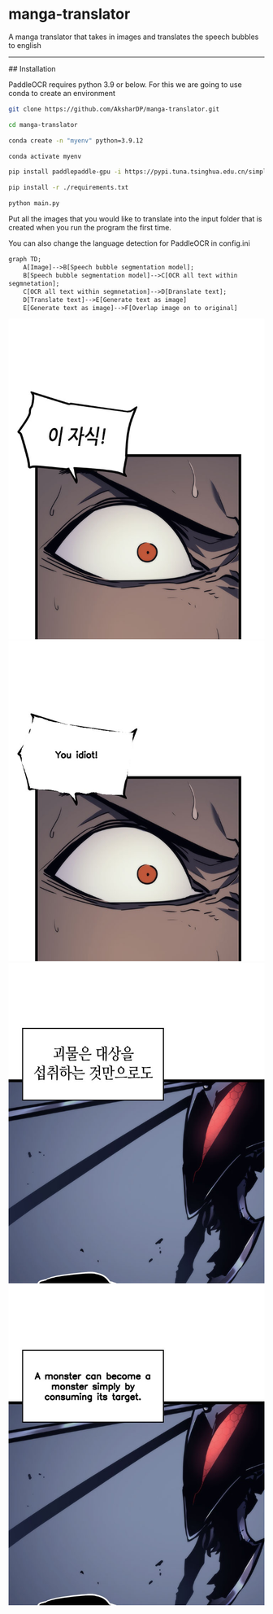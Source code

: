 # manga-translator

A manga translator that takes in images and translates the speech bubbles to english
<hr/>
## Installation

PaddleOCR requires python 3.9 or below. For this we are going to use conda to create an environment

```bash
git clone https://github.com/AksharDP/manga-translator.git
```

```bash
cd manga-translator
```

```bash
conda create -n "myenv" python=3.9.12
```

```bash
conda activate myenv
```

```bash
pip install paddlepaddle-gpu -i https://pypi.tuna.tsinghua.edu.cn/simple
```

```bash
pip install -r ./requirements.txt
```

```bash
python main.py
```
Put all the images that you would like to translate into the input folder that is created when you run the program the first time.

You can also change the language detection for PaddleOCR in config.ini

```mermaid
graph TD;
    A[Image]-->B[Speech bubble segmentation model];
    B[Speech bubble segmentation model]-->C[OCR all text within segmnetation];
    C[OCR all text within segmnetation]-->D[Dranslate text];
    D[Translate text]-->E[Generate text as image]
    E[Generate text as image]-->F[Overlap image on to original]
```

<img src="https://raw.githubusercontent.com/AksharDP/manga-translator/main/images/resource.jpg">
<img src="https://raw.githubusercontent.com/AksharDP/manga-translator/main/images/translated_resource.jpg">

<br/>

<img src="https://raw.githubusercontent.com/AksharDP/manga-translator/main/images/resource_2.jpg">
<img src="https://raw.githubusercontent.com/AksharDP/manga-translator/main/images/translated_resource_2.jpg">